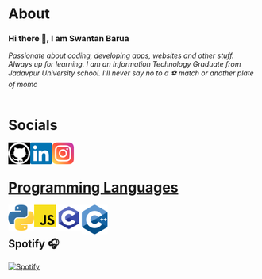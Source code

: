  # About
 ### Hi there 👋, I am Swantan Barua
 _Passionate about coding, developing apps, websites and other stuff. Always up for learning. I am an Information Technology Graduate from Jadavpur University school. I'll never say no to a ⚽ match or another plate of momo_ <br><br>

# Socials

<a href="https://github.com/swantanbarua/" target="_blank"><img align="left" alt="Swantan Barua | Github" width="44px" src="/logos/github.png">
<a href="https://www.linkedin.com/in/swantan-barua-b77a83192/" target="_blank"><img align="left" alt="Swantan Barua | LinkedIn" width="44px" src="/logos/linkedin.png">
<a href="https://www.instagram.com/swantman7/" target="_blank"><img align="left" alt="Swantan Barua | Instagram" width="44px" src="/logos/instagram.png"><br><br>
  
# Programming Languages

  <a href="https://www.python.org" target="_blank"> <img align="left" alt="Python" width="52px" src="https://github.com/Aakarsh-B/trying-repos/blob/master/python-5.svg?raw=true"/> </a>
  <a href="https://developer.mozilla.org/en-US/docs/Web/JavaScript" target="_blank"><img align="left" alt="JavaScript" width="44px" src="/logos/js.png"></a>
  <a href="https://www.cprogramming.com/" target="_blank"> <img align="left" alt="C" width="52px" src="https://github.com/Aakarsh-B/trying-repos/blob/master/c-programming.png"/> </a>
  <a href="https://www.w3schools.com/cpp/" target="_blank"> <img align="left" alt="C++" width="52px" src="https://github.com/Aakarsh-B/trying-repos/blob/master/c++.png"/> </a>
  <br><br>
  
## Spotify 🎧

[![Spotify](https://github-readme-remake.vercel.app/api/spotify)](https://open.spotify.com/playlist/7KRT83V16VAnYxxIRw7Cbo)
<br/>
